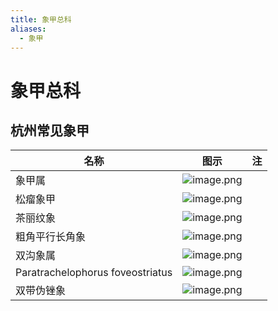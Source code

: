 ```yaml
---
title: 象甲总科
aliases:
  - 象甲
---
```

# 象甲总科

## 杭州常见象甲

| 名称 | 图示 | 注 |
| ---- | ---- | ---- |
| 象甲属 | ![image.png](https://gotcha-picgo-bed.oss-cn-beijing.aliyuncs.com/20231231111720.png)<br> |  |
| 松瘤象甲 | ![image.png](https://gotcha-picgo-bed.oss-cn-beijing.aliyuncs.com/20231231111833.png)<br> |  |
| 茶丽纹象 | ![image.png](https://gotcha-picgo-bed.oss-cn-beijing.aliyuncs.com/20231231111915.png)<br> |  |
| 粗角平行长角象 | ![image.png](https://gotcha-picgo-bed.oss-cn-beijing.aliyuncs.com/20231231112035.png)<br> |  |
| 双沟象属 | ![image.png](https://gotcha-picgo-bed.oss-cn-beijing.aliyuncs.com/20231231112117.png)<br> |  |
| Paratrachelophorus foveostriatus | ![image.png](https://gotcha-picgo-bed.oss-cn-beijing.aliyuncs.com/20231231112228.png)<br> |  |
| 双带伪锉象 | ![image.png](https://gotcha-picgo-bed.oss-cn-beijing.aliyuncs.com/20231231112346.png)<br> |  |
